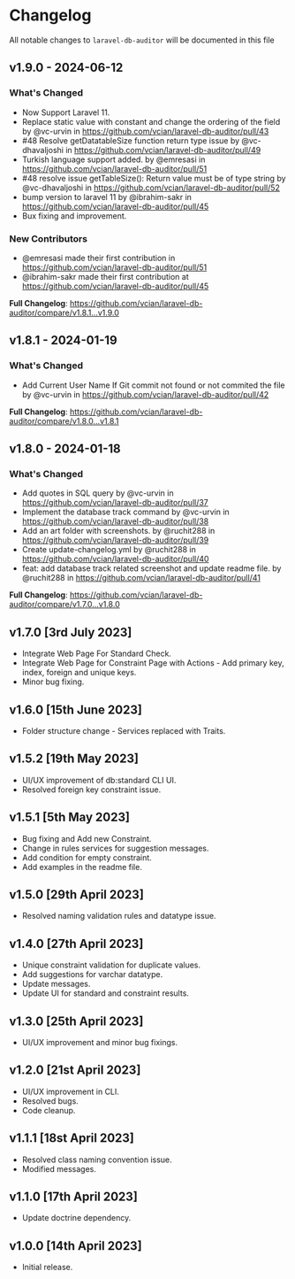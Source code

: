 # Changelog

All notable changes to `laravel-db-auditor` will be documented in this file

## v1.9.0 - 2024-06-12

### What's Changed

* Now Support Laravel 11.
* Replace static value with constant and change the ordering of the field by @vc-urvin in https://github.com/vcian/laravel-db-auditor/pull/43
* #48 Resolve getDatatableSize function return type issue by @vc-dhavaljoshi in https://github.com/vcian/laravel-db-auditor/pull/49
* Turkish language support added. by @emresasi in https://github.com/vcian/laravel-db-auditor/pull/51
* #48 resolve issue getTableSize(): Return value must be of type string by @vc-dhavaljoshi in https://github.com/vcian/laravel-db-auditor/pull/52
* bump version to laravel 11 by @ibrahim-sakr in https://github.com/vcian/laravel-db-auditor/pull/45
* Bux fixing and improvement.

### New Contributors

* @emresasi made their first contribution in https://github.com/vcian/laravel-db-auditor/pull/51
* @ibrahim-sakr made their first contribution at https://github.com/vcian/laravel-db-auditor/pull/45

**Full Changelog**: https://github.com/vcian/laravel-db-auditor/compare/v1.8.1...v1.9.0

## v1.8.1 - 2024-01-19

### What's Changed

* Add Current User Name If Git commit not found or not commited the file by @vc-urvin in https://github.com/vcian/laravel-db-auditor/pull/42

**Full Changelog**: https://github.com/vcian/laravel-db-auditor/compare/v1.8.0...v1.8.1

## v1.8.0 - 2024-01-18

### What's Changed

* Add quotes in SQL query by @vc-urvin in https://github.com/vcian/laravel-db-auditor/pull/37
* Implement the database track command by @vc-urvin in https://github.com/vcian/laravel-db-auditor/pull/38
* Add an art folder with screenshots. by @ruchit288 in https://github.com/vcian/laravel-db-auditor/pull/39
* Create update-changelog.yml by @ruchit288 in https://github.com/vcian/laravel-db-auditor/pull/40
* feat: add database track related screenshot and update readme file. by @ruchit288 in https://github.com/vcian/laravel-db-auditor/pull/41

**Full Changelog**: https://github.com/vcian/laravel-db-auditor/compare/v1.7.0...v1.8.0

## v1.7.0 [3rd July 2023]

- Integrate Web Page For Standard Check.
- Integrate Web Page for Constraint Page with Actions - Add primary key, index, foreign and unique keys.
- Minor bug fixing.

## v1.6.0 [15th June 2023]

- Folder structure change - Services replaced with Traits.

## v1.5.2 [19th May 2023]

- UI/UX improvement of db:standard CLI UI.
- Resolved foreign key constraint issue.

## v1.5.1 [5th May 2023]

- Bug fixing and Add new Constraint.
- Change in rules services for suggestion messages.
- Add condition for empty constraint.
- Add examples in the readme file.

## v1.5.0 [29th April 2023]

- Resolved naming validation rules and datatype issue.

## v1.4.0 [27th April 2023]

- Unique constraint validation for duplicate values.
- Add suggestions for varchar datatype.
- Update messages.
- Update UI for standard and constraint results.

## v1.3.0 [25th April 2023]

- UI/UX improvement and minor bug fixings.

## v1.2.0 [21st April 2023]

- UI/UX improvement in CLI.
- Resolved bugs.
- Code cleanup.

## v1.1.1 [18st April 2023]

- Resolved class naming convention issue.
- Modified messages.

## v1.1.0 [17th April 2023]

- Update doctrine dependency.

## v1.0.0 [14th April 2023]

- Initial release.
